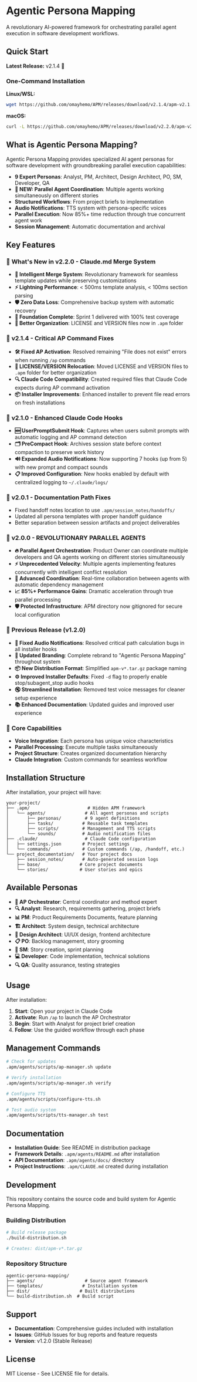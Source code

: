 # Agentic Persona Mapping

A revolutionary AI-powered framework for orchestrating parallel agent execution in software development workflows.

## Quick Start

**Latest Release:** v2.1.4 🚀

### One-Command Installation

**Linux/WSL:**
```bash
wget https://github.com/omayhemo/APM/releases/download/v2.1.4/apm-v2.1.4.tar.gz && tar -xzf apm-v2.1.4.tar.gz && cd apm-v2.1.4 && ./installer/install.sh
```

**macOS:**
```bash
curl -L https://github.com/omayhemo/APM/releases/download/v2.2.0/apm-v2.2.0.tar.gz | tar -xz && cd apm-v2.2.0 && ./installer/install.sh
```

## What is Agentic Persona Mapping?

Agentic Persona Mapping provides specialized AI agent personas for software development with groundbreaking parallel execution capabilities:

- **9 Expert Personas**: Analyst, PM, Architect, Design Architect, PO, SM, Developer, QA
- **🎯 NEW: Parallel Agent Coordination**: Multiple agents working simultaneously on different stories
- **Structured Workflows**: From project briefs to implementation
- **Audio Notifications**: TTS system with persona-specific voices  
- **Parallel Execution**: Now 85%+ time reduction through true concurrent agent work
- **Session Management**: Automatic documentation and archival

## Key Features

### 🚀 **What's New in v2.2.0 - Claude.md Merge System**
- **🧠 Intelligent Merge System**: Revolutionary framework for seamless template updates while preserving customizations
- **⚡ Lightning Performance**: < 500ms template analysis, < 100ms section parsing  
- **🛡️ Zero Data Loss**: Comprehensive backup system with automatic recovery
- **🔧 Foundation Complete**: Sprint 1 delivered with 100% test coverage
- **📁 Better Organization**: LICENSE and VERSION files now in `.apm` folder

### 🔧 **v2.1.4 - Critical AP Command Fixes**
- **🛠️ Fixed AP Activation**: Resolved remaining "File does not exist" errors when running `/ap` commands
- **📁 LICENSE/VERSION Relocation**: Moved LICENSE and VERSION files to `.apm` folder for better organization
- **🔍 Claude Code Compatibility**: Created required files that Claude Code expects during AP command activation
- **📦 Installer Improvements**: Enhanced installer to prevent file read errors on fresh installations

### 🎯 **v2.1.0 - Enhanced Claude Code Hooks**
- **🆕 UserPromptSubmit Hook**: Captures when users submit prompts with automatic logging and AP command detection
- **🗂️ PreCompact Hook**: Archives session state before context compaction to preserve work history
- **🔊 Expanded Audio Notifications**: Now supporting 7 hooks (up from 5) with new prompt and compact sounds
- **📋 Improved Configuration**: New hooks enabled by default with centralized logging to `~/.claude/logs/`

### 🔧 **v2.0.1 - Documentation Path Fixes**
- Fixed handoff notes location to use `.apm/session_notes/handoffs/`
- Updated all persona templates with proper handoff guidance
- Better separation between session artifacts and project deliverables

### 🚀 **v2.0.0 - REVOLUTIONARY PARALLEL AGENTS**
- **🔥 Parallel Agent Orchestration**: Product Owner can coordinate multiple developers and QA agents working on different stories simultaneously
- **⚡ Unprecedented Velocity**: Multiple agents implementing features concurrently with intelligent conflict resolution
- **🎪 Advanced Coordination**: Real-time collaboration between agents with automatic dependency management
- **📈 85%+ Performance Gains**: Dramatic acceleration through true parallel processing
- **🛡️ Protected Infrastructure**: APM directory now gitignored for secure local configuration

### 🔄 **Previous Release (v1.2.0)**
- **🔧 Fixed Audio Notifications**: Resolved critical path calculation bugs in all installer hooks
- **🎨 Updated Branding**: Complete rebrand to "Agentic Persona Mapping" throughout system
- **📦 New Distribution Format**: Simplified `apm-v*.tar.gz` package naming
- **⚙️ Improved Installer Defaults**: Fixed `-d` flag to properly enable stop/subagent_stop audio hooks
- **🔇 Streamlined Installation**: Removed test voice messages for cleaner setup experience
- **📚 Enhanced Documentation**: Updated guides and improved user experience

### 🎯 **Core Capabilities**
- **Voice Integration**: Each persona has unique voice characteristics
- **Parallel Processing**: Execute multiple tasks simultaneously
- **Project Structure**: Creates organized documentation hierarchy
- **Claude Integration**: Custom commands for seamless workflow

## Installation Structure

After installation, your project will have:

```
your-project/
├── .apm/                      # Hidden APM framework
│   └── agents/               # All agent personas and scripts
│       ├── personas/         # 9 agent definitions  
│       ├── tasks/           # Reusable task templates
│       ├── scripts/         # Management and TTS scripts
│       └── sounds/          # Audio notification files
├── .claude/                  # Claude Code configuration
│   ├── settings.json        # Project settings
│   └── commands/            # Custom commands (/ap, /handoff, etc.)
└── project_documentation/   # Your project docs
    ├── session_notes/       # Auto-generated session logs
    ├── base/               # Core project documents
    └── stories/            # User stories and epics
```

## Available Personas

- **🎯 AP Orchestrator**: Central coordinator and method expert
- **🔍 Analyst**: Research, requirements gathering, project briefs  
- **📊 PM**: Product Requirements Documents, feature planning
- **🏗️ Architect**: System design, technical architecture
- **🎨 Design Architect**: UI/UX design, frontend architecture
- **📋 PO**: Backlog management, story grooming
- **🏃 SM**: Story creation, sprint planning
- **💻 Developer**: Code implementation, technical solutions
- **🔍 QA**: Quality assurance, testing strategies

## Usage

After installation:

1. **Start**: Open your project in Claude Code
2. **Activate**: Run `/ap` to launch the AP Orchestrator
3. **Begin**: Start with Analyst for project brief creation
4. **Follow**: Use the guided workflow through each phase

## Management Commands

```bash
# Check for updates
.apm/agents/scripts/ap-manager.sh update

# Verify installation
.apm/agents/scripts/ap-manager.sh verify

# Configure TTS
.apm/agents/scripts/configure-tts.sh

# Test audio system
.apm/agents/scripts/tts-manager.sh test
```

## Documentation

- **Installation Guide**: See README in distribution package
- **Framework Details**: `.apm/agents/README.md` after installation
- **API Documentation**: `.apm/agents/docs/` directory
- **Project Instructions**: `.apm/CLAUDE.md` created during installation

## Development

This repository contains the source code and build system for Agentic Persona Mapping.

### Building Distribution

```bash
# Build release package
./build-distribution.sh

# Creates: dist/apm-v*.tar.gz
```

### Repository Structure

```
agentic-persona-mapping/
├── agents/                   # Source agent framework
├── templates/               # Installation system
├── dist/                   # Built distributions
└── build-distribution.sh  # Build script
```

## Support

- **Documentation**: Comprehensive guides included with installation
- **Issues**: GitHub Issues for bug reports and feature requests
- **Version**: v1.2.0 (Stable Release)

## License

MIT License - See LICENSE file for details.